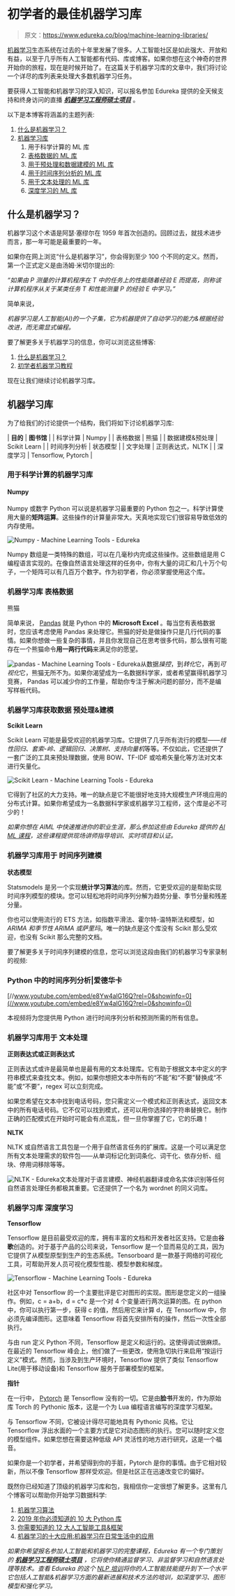 # 初学者的最佳机器学习库

> 原文：<https://www.edureka.co/blog/machine-learning-libraries/>

[机器学习](https://www.edureka.co/blog/machine-learning-tutorial/)生态系统在过去的十年里发展了很多。人工智能社区是如此强大、开放和有益，以至于几乎所有人工智能都有代码、库或博客。如果你想在这个神奇的世界开始你的旅程，现在是时候开始了。在这篇关于机器学习库的文章中，我们将讨论一个详尽的库列表来处理大多数机器学习任务。

要获得人工智能和机器学习的深入知识，可以报名参加 Edureka 提供的全天候支持和终身访问的直播 ***[机器学习工程师硕士项目](https://www.edureka.co/masters-program/machine-learning-engineer-training)*** 。

以下是本博客将涵盖的主题列表:

1.  [什么是机器学习？](#What%20Is%20Machine%20Learning)
2.  [机器学习库](#Machine%20Learning%20Tools)
    1.  用于科学计算的 ML 库
    2.  [表格数据的 ML 库](#ML%20Tools%20For%20Tabular%20Data)
    3.  [用于预处理和数据建模的 ML 库](#ML%20Tools%20For%20Pre-processing%20and%20Data%20Modelling)
    4.  [用于时间序列分析的 ML 库](#ML%20Tools%20For%20Time-Series%20Analysis)
    5.  [用于文本处理的 ML 库](#ML%20Tools%20For%20Text%20Processing)
    6.  [深度学习的 ML 库](#ML%20Tools%20For%20Deep%20Learning)

## **什么是机器学习？**

机器学习这个术语是阿瑟·塞缪尔在 1959 年首次创造的。回顾过去，就技术进步而言，那一年可能是最重要的一年。

如果你在网上浏览“什么是机器学习”，你会得到至少 100 个不同的定义。然而，第一个正式定义是由汤姆·米切尔提出的:

*“如果由 P 测量的计算机程序在 T 中的任务上的性能随着经验 E 而提高，则称该计算机程序从关于某类任务 T 和性能测量 P 的经验 E 中学习。”*

简单来说，

*机器学习是人工智能(AI)的一个子集，它为机器提供了自动学习的能力&根据经验改进，而无需显式编程。*

要了解更多关于机器学习的信息，你可以浏览这些博客:

1.  [什么是机器学习？](https://www.edureka.co/blog/what-is-machine-learning/)
2.  [初学者机器学习教程](https://www.edureka.co/blog/machine-learning-tutorial/)

现在让我们继续讨论机器学习库。

## **机器学习库**

为了给我们的讨论提供一个结构，我们将如下讨论机器学习库:

| **目的** | **图书馆** |
| 科学计算 | Numpy |
| 表格数据 | 熊猫 |
| 数据建模&预处理 | Scikit Learn |
| 时间序列分析 | 状态模型 |
| 文字处理 | 正则表达式，NLTK |
| 深度学习 | Tensorflow, Pytorch |

### **用于科学计算的机器学习库**

#### **Numpy**

Numpy 或数字 Python 可以说是机器学习最重要的 Python 包之一。科学计算使用大量的**矩阵运算**。这些操作的计算量非常大。天真地实现它们很容易导致低效的内存使用。

![Numpy - Machine Learning Tools - Edureka](img/7fc529d7912195446865e5dda331973d.png)

Numpy 数组是一类特殊的数组，可以在几毫秒内完成这些操作。这些数组是用 C 编程语言实现的。在像自然语言处理这样的任务中，你有大量的词汇和几十万个句子，一个矩阵可以有几百万个数字。作为初学者，你必须掌握使用这个库。

### **机器学习库** **表格数据**

熊猫

简单来说， [Pandas](https://www.edureka.co/blog/python-pandas-tutorial/) 就是 Python 中的 **Microsoft Excel** 。每当您有表格数据时，您应该考虑使用 Pandas 来处理它。熊猫的好处是做操作只是几行代码的事情。如果你想做一些复杂的事情，并且你发现自己在思考很多代码，那么很有可能存在一个熊猫命令**用一两行代码**来满足你的愿望。

![pandas - Machine Learning Tools - Edureka](img/71138be3c4b0553134f2c6bbcc957498.png)从数据*操控*，到*转化*它，再到*可视化*它，熊猫无所不为。如果你渴望成为一名数据科学家，或者希望赢得机器学习竞赛， Pandas 可以减少你的工作量，帮助你专注于解决问题的部分，而不是编写样板代码。

### **机器学习库获取数据** **预处理&建模**

**Scikit Learn**

Scikit Learn 可能是最受欢迎的机器学习库。它提供了几乎所有流行的模型——*线性回归、套索-岭、逻辑回归、决策树、支持向量机*等等。不仅如此，它还提供了一套广泛的工具来预处理数据，使用 BOW、TF-IDF 或哈希矢量化等方法对文本进行矢量化。

![Scikit Learn - Machine Learning Tools - Edureka](img/958f4d0f7154ce308840237a3afeafcc.png)

它得到了社区的大力支持。唯一的缺点是它不能很好地支持大规模生产环境应用的分布式计算。如果你希望成为一名数据科学家或机器学习工程师，这个库是必不可少的！

*如果你想在 AIML 中快速推进你的职业生涯，那么参加这些由 Edureka 提供的 [AI ML 课程](https://www.edureka.co/executive-programs/machine-learning-and-ai)，这些课程提供现场讲师指导培训、实时项目和认证。*

### **机器学习库用于** **时间序列建模**

**状态模型**

Statsmodels 是另一个实现**统计学习算法**的库。然而，它更受欢迎的是帮助实现时间序列模型的模块。您可以轻松地将时间序列分解为趋势分量、季节分量和残差分量。

你也可以使用流行的 ETS 方法，如指数平滑法、霍尔特-温特斯法和模型，如 *ARIMA 和季节性 ARIMA 或萨里玛*。唯一的缺点是这个库没有 Scikit 那么受欢迎，也没有 Scikit 那么完整的文档。

要了解更多关于时间序列建模的信息，您可以浏览这段由我们的机器学习专家录制的视频:

### **Python 中的时间序列分析|爱德华卡**



[//www.youtube.com/embed/e8Yw4alG16Q?rel=0&showinfo=0](//www.youtube.com/embed/e8Yw4alG16Q?rel=0&showinfo=0)

本视频将为您提供用 Python 进行时间序列分析和预测所需的所有信息。

### **机器学习库用于** **文本处理**

**正则表达式或正则表达式**

正则表达式或许是最简单也是最有用的文本处理库。它有助于根据文本中定义的字符串模式来查找文本。例如，如果你想把文本中所有的“不能”和“不要”替换成“不能”或“不要”，regex 可以立刻完成。

如果您希望在文本中找到电话号码，您只需定义一个模式和正则表达式，返回文本中的所有电话号码。它不仅可以找到模式，还可以用你选择的字符串替换它。制作正确的匹配模式在开始时可能会有点混乱，但一旦你掌握了它，它的乐趣！

**NLTK**

NLTK 或自然语言工具包是一个用于自然语言任务的扩展库。这是一个可以满足您所有文本处理需求的软件包——从单词标记化到词条化、词干化、依存分析、组块、停用词移除等等。

![NLTK - Edureka](img/c7b7234130c1c5c14754c6586c87db42.png)文本处理对于语言建模、神经机器翻译或命名实体识别等任何自然语言处理任务都极其重要。它还提供了一个名为 wordnet 的同义词库。

### **机器学习库** **深度学习**

**Tensorflow**

Tensorflow 是目前最受欢迎的库，拥有丰富的文档和开发者社区支持。它是由**谷歌**创造的。对于基于产品的公司来说，Tensorflow 是一个显而易见的工具，因为它提供了从模型原型到生产的生态系统。Tensorboard 是一款基于网络的可视化工具，可帮助开发人员可视化模型性能、模型参数和梯度。

![Tensorflow - Machine Learning Tools - Edureka](img/e092c26ac2a1142f449c4533d935061f.png)

社区中对 Tensorflow 的一个主要批评是它对图形的实现。图形是您定义的一组操作。例如，c = a+b，d = c*c 是一个对 4 个变量进行两次运算的图。在 python 中，你可以执行第一步，获得 c 的值，然后用它来计算 d，在 Tensorflow 中，你必须先编译图形。这意味着 Tensorflow 将首先安排所有的操作，然后一次性全部执行。

与由 run 定义 Python 不同，Tensorflow 是定义和运行的。这使得调试很麻烦。在最近的 Tensorflow 峰会上，他们做了一些更改，使用急切执行来启用“按运行定义”模式。然而，当涉及到生产环境时，Tensorflow 提供了类似 Tensorflow Lite(用于移动设备)和 Tensorflow 服务于部署模型的框架。

**指针**

在一行中， [Pytorch](https://www.edureka.co/blog/pytorch-tutorial/) 是 Tensorflow 没有的一切。它是由**脸书**开发的，作为原始库 Torch 的 Pythonic 版本，这是一个为 Lua 编程语言编写的深度学习框架。

与 Tensorflow 不同，它被设计得尽可能地具有 Pythonic 风格。它让 Tensorflow 浮出水面的一个主要方式是它对动态图形的执行。您可以随时定义您的模型组件。如果您想在需要这种低级 API 灵活性的地方进行研究，这是一个福音。

如果你是一个初学者，并希望得到你的手脏，Pytorch 是你的事情。由于它相对较新，所以不像 Tensorflow 那样受欢迎。但是社区正在迅速改变它的偏好。

既然你已经知道了顶级的机器学习库和包，我相信你一定很想了解更多。这里有几个博客可以帮助你开始学习数据科学:

1.  [机器学习算法](https://www.edureka.co/blog/machine-learning-algorithms/)
2.  [2019 年你必须知道的 10 大 Python 库](https://www.edureka.co/blog/python-libraries/)
3.  [你需要知道的 12 大人工智能工具&框架](https://www.edureka.co/blog/top-12-artificial-intelligence-tools/)
4.  [机器学习的十大应用:机器学习在日常生活中的应用](https://www.edureka.co/blog/machine-learning-applications/)

*如果你希望报名参加人工智能和机器学习的完整课程，Edureka 有一个专门策划的  [**机器学习工程师硕士项目**](https://www.edureka.co/masters-program/machine-learning-engineer-training) ，它将使你精通监督学习、非监督学习和自然语言处理等技术。查看 Edureka 的这个 [NLP 培训](https://www.edureka.co/python-natural-language-processing-course)将你的人工智能技能提升到下一个水平它包括人工智能&机器学习方面的最新进展和技术方法的培训，如深度学习、图形模型和强化学习。*
